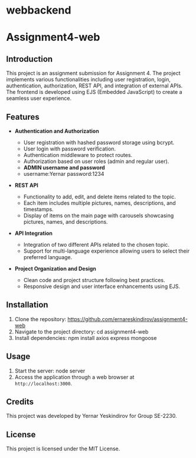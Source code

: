 ﻿# webbackend
# Assignment4-web
## Introduction

This project is an assignment submission for Assignment 4. The project implements various functionalities including user registration, login, authentication, authorization, REST API, and integration of external APIs. The frontend is developed using EJS (Embedded JavaScript) to create a seamless user experience.

## Features

- **Authentication and Authorization**
  - User registration with hashed password storage using bcrypt.
  - User login with password verification.
  - Authentication middleware to protect routes.
  - Authorization based on user roles (admin and regular user).
  - **ADMIN username and password**
  - username:Yernar password:1234

- **REST API**
  - Functionality to add, edit, and delete items related to the topic.
  - Each item includes multiple pictures, names, descriptions, and timestamps.
  - Display of items on the main page with carousels showcasing pictures, names, and descriptions.

- **API Integration**
  - Integration of two different APIs related to the chosen topic.
  - Support for multi-language experience allowing users to select their preferred language.

- **Project Organization and Design**
  - Clean code and project structure following best practices.
  - Responsive design and user interface enhancements using EJS.

## Installation

1. Clone the repository: https://github.com/ernareskindirov/assignment4-web
2. Navigate to the project directory: cd assignment4-web
3. Install dependencies: npm install axios express mongoose
## Usage

1. Start the server: node server
2. Access the application through a web browser at `http://localhost:3000`.


## Credits

This project was developed by Yernar Yeskindirov for Group SE-2230.

## License

This project is licensed under the MIT License.








